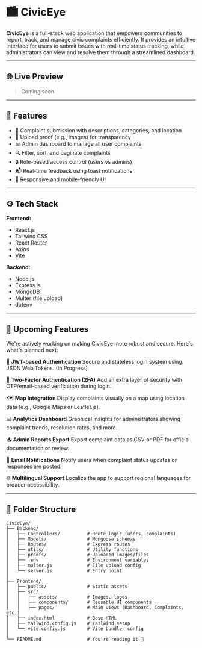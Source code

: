 # 🏙️ CivicEye

**CivicEye** is a full-stack web application that empowers communities to report, track, and manage civic complaints efficiently. It provides an intuitive interface for users to submit issues with real-time status tracking, while administrators can view and resolve them through a streamlined dashboard.

---

## 🌐 Live Preview

> Coming soon

---

## 🧩 Features

- 📝 Complaint submission with descriptions, categories, and location
- 📸 Upload proof (e.g., images) for transparency
- 📊 Admin dashboard to manage all user complaints
- 🔍 Filter, sort, and paginate complaints
- 🔒 Role-based access control (users vs admins)
- 📬 Real-time feedback using toast notifications
- 🎯 Responsive and mobile-friendly UI

---

## ⚙️ Tech Stack

**Frontend:**  
- React.js  
- Tailwind CSS  
- React Router  
- Axios  
- Vite

**Backend:**  
- Node.js  
- Express.js  
- MongoDB  
- Multer (file upload)  
- dotenv

---


## 🔮 Upcoming Features

We're actively working on making CivicEye more robust and secure. Here's what's planned next:

🔐 **JWT-based Authentication**
Secure and stateless login system using JSON Web Tokens. (In Progress)

📱 **Two-Factor Authentication (2FA)**
Add an extra layer of security with OTP/email-based verification during login.

🗺️ **Map Integration**
Display complaints visually on a map using location data (e.g., Google Maps or Leaflet.js).

📊 **Analytics Dashboard**
Graphical insights for administrators showing complaint trends, resolution rates, and more.

📥 **Admin Reports Export**
Export complaint data as CSV or PDF for official documentation or review.

📨 **Email Notifications**
Notify users when complaint status updates or responses are posted.

🌐 **Multilingual Support**
Localize the app to support regional languages for broader accessibility.

---


## 📁 Folder Structure

```plaintext
CivicEye/
├── Backend/
│   ├── Controllers/          # Route logic (users, complaints)
│   ├── Models/               # Mongoose schemas
│   ├── Routes/               # Express routes
│   ├── utils/                # Utility functions
│   ├── proofs/               # Uploaded images/files
│   ├── .env                  # Environment variables
│   ├── multer.js             # File upload config
│   └── server.js             # Entry point
│
├── Frontend/
│   ├── public/               # Static assets
│   ├── src/
│   │   ├── assets/           # Images, logos
│   │   ├── components/       # Reusable UI components
│   │   ├── pages/            # Main views (Dashboard, Complaints, etc.)
│   ├── index.html            # Base HTML
│   ├── tailwind.config.js    # Tailwind setup
│   └── vite.config.js        # Vite bundler config
│
└── README.md                 # You're reading it 🙂
```

